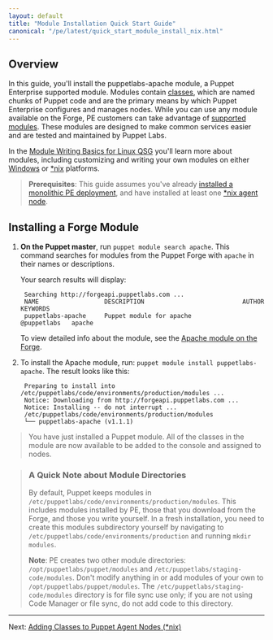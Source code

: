 ```yaml
---
layout: default
title: "Module Installation Quick Start Guide"
canonical: "/pe/latest/quick_start_module_install_nix.html"
---
```


## Overview

In this guide, you'll install the puppetlabs-apache module, a Puppet Enterprise supported module. Modules contain [classes](/puppet/4.3/reference/lang_classes.html), which are named chunks of Puppet code and are the primary means by which Puppet Enterprise configures and manages nodes.  While you can use any module available on the Forge, PE customers can take advantage of [supported modules](http://forge.puppetlabs.com/supported). These modules are designed to make common services easier and are tested and maintained by Puppet Labs.

In the [Module Writing Basics for Linux QSG](./quick_writing_nix.html) you'll learn more about modules, including customizing and writing your own modules on either [Windows](./quick_writing_windows.html) or [*nix](./quick_writing_nix.html) platforms.

> **Prerequisites**: This guide assumes you've already [installed a monolithic PE deployment](./quick_start_install_mono.html), and have installed at least one [*nix agent node](./quick_start_install_agents_nix.html).

## Installing a Forge Module

1. **On the Puppet master**, run `puppet module search apache`. This command searches for modules from the Puppet Forge with `apache` in their names or descriptions.

   Your search results will display:

        Searching http://forgeapi.puppetlabs.com ...
        NAME                  DESCRIPTION                           AUTHOR        KEYWORDS
        puppetlabs-apache     Puppet module for apache              @puppetlabs   apache


   To view detailed info about the module, see the [Apache module on the Forge](http://forge.puppetlabs.com/puppetlabs/apache).

2. To install the Apache module, run: `puppet module install puppetlabs-apache`. The result looks like this:

        Preparing to install into /etc/puppetlabs/code/environments/production/modules ...
        Notice: Downloading from http://forgeapi.puppetlabs.com ...
        Notice: Installing -- do not interrupt ...
        /etc/puppetlabs/code/environments/production/modules
        └── puppetlabs-apache (v1.1.1)

> You have just installed a Puppet module. All of the classes in the module are now available to be added to the console and assigned to nodes.

> ### A Quick Note about Module Directories
>
>By default, Puppet keeps modules in `/etc/puppetlabs/code/environments/production/modules`. This includes modules installed by PE, those that you download from the Forge, and those you write yourself. In a fresh installation, you need to create this modules subdirectory yourself by navigating to `/etc/puppetlabs/code/environments/production` and running `mkdir modules`.
>
>**Note**: PE creates two other module directories: `/opt/puppetlabs/puppet/modules` and `/etc/puppetlabs/staging-code/modules`. Don't modify anything in or add modules of your own to `/opt/puppetlabs/puppet/modules`. The `/etc/puppetlabs/staging-code/modules` directory is for file sync use only; if you are not using Code Manager or file sync, do not add code to this directory.





--------

Next: [Adding Classes to Puppet Agent Nodes (*nix)](./quick_start_adding_class_nix.html)



